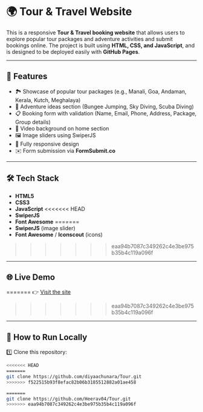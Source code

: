 # 🌍 Tour & Travel Website

This is a responsive **Tour & Travel booking website** that allows users to explore popular tour packages and adventure activities and submit bookings online. The project is built using **HTML, CSS, and JavaScript**, and is designed to be deployed easily with **GitHub Pages**.

---

## 🚀 Features

- 🏞 Showcase of popular tour packages (e.g., Manali, Goa, Andaman, Kerala, Kutch, Meghalaya)
- 🧗 Adventure ideas section (Bungee Jumping, Sky Diving, Scuba Diving)
- 📋 Booking form with validation (Name, Email, Phone, Address, Package, Group details)
- 🎥 Video background on home section
- 🖼 Image sliders using SwiperJS
- 📱 Fully responsive design
- ✉️ Form submission via **FormSubmit.co**

---

## 🛠 Tech Stack

- **HTML5**
- **CSS3**
- **JavaScript**
<<<<<<< HEAD
- **SwiperJS** 
- **Font Awesome** 
=======
- **SwiperJS** (image slider)
- **Font Awesome** / **Iconscout** (icons)
>>>>>>> eaa94b7087c349262c4e3be975b35b4c119a096f

---
## 🌐 Live Demo

=======
👉 [Visit the site](https://Heerav04.github.io/Tour/)  
>>>>>>> eaa94b7087c349262c4e3be975b35b4c119a096f


---

## 🚀 How to Run Locally

1️⃣ Clone this repository:
```bash
<<<<<<< HEAD
=======
git clone https://github.com/diyaachunara/Tour.git
>>>>>>> f522515b93f8efac82b06b3185512882a01ae458

=======
git clone https://github.com/Heerav04/Tour.git
>>>>>>> eaa94b7087c349262c4e3be975b35b4c119a096f

